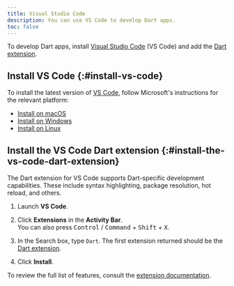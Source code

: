 ```yaml
---
title: Visual Studio Code
description: You can use VS Code to develop Dart apps.
toc: false
---
```


To develop Dart apps,
install [Visual Studio Code][vs-code] (VS Code)
and add the [Dart extension][].

## Install VS Code {:#install-vs-code}

To install the latest version of [VS Code][],
follow Microsoft's instructions for the relevant platform:

- [Install on macOS][]
- [Install on Windows][]
- [Install on Linux][]

[VS Code]: https://code.visualstudio.com/
[Install on macOS]: https://code.visualstudio.com/docs/setup/mac
[Install on Windows]: https://code.visualstudio.com/docs/setup/windows
[Install on Linux]: https://code.visualstudio.com/docs/setup/linux

## Install the VS Code Dart extension {:#install-the-vs-code-dart-extension}

The Dart extension for VS Code supports Dart-specific development capabilities.
These include syntax highlighting, package resolution, hot reload, and others.

1. Launch **VS Code**.

1. Click **Extensions** in the **Activity Bar**.  
   You can also press
   <kbd>Control</kbd> / <kbd>Command</kbd> +
   <kbd>Shift</kbd> + <kbd>X</kbd>.

1. In the Search box, type `Dart`.
   The first extension returned should be the [Dart extension][].

1. Click **Install**.

To review the full list of features,
consult the [extension documentation][Dart extension].

[Dart extension]: https://marketplace.visualstudio.com/items?itemName=Dart-Code.dart-code
[documentation]: https://dartcode.org/docs/
[vs-code]: https://code.visualstudio.com/